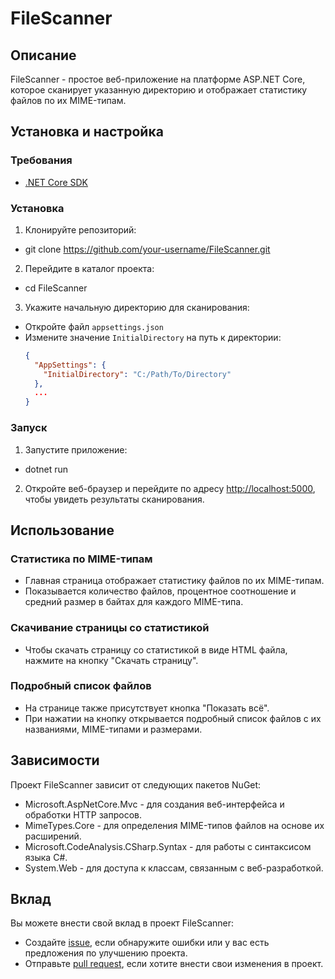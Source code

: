 # FileScanner

## Описание
FileScanner - простое веб-приложение на платформе ASP.NET Core, которое сканирует указанную директорию и отображает статистику файлов по их MIME-типам.

## Установка и настройка

### Требования
- [.NET Core SDK](https://dotnet.microsoft.com/download)

### Установка
1. Клонируйте репозиторий:
- git clone https://github.com/your-username/FileScanner.git
  
2. Перейдите в каталог проекта:
- cd FileScanner

3. Укажите начальную директорию для сканирования:
- Откройте файл `appsettings.json`
- Измените значение `InitialDirectory` на путь к директории:
  ```json
  {
    "AppSettings": {
      "InitialDirectory": "C:/Path/To/Directory"
    },
    ...
  }
  ```

### Запуск
1. Запустите приложение:
- dotnet run

2. Откройте веб-браузер и перейдите по адресу [http://localhost:5000](http://localhost:5000), чтобы увидеть результаты сканирования.

## Использование

### Статистика по MIME-типам
- Главная страница отображает статистику файлов по их MIME-типам.
- Показывается количество файлов, процентное соотношение и средний размер в байтах для каждого MIME-типа.

### Скачивание страницы со статистикой
- Чтобы скачать страницу со статистикой в виде HTML файла, нажмите на кнопку "Скачать страницу".

### Подробный список файлов
- На странице также присутствует кнопка "Показать всё".
- При нажатии на кнопку открывается подробный список файлов с их названиями, MIME-типами и размерами.

## Зависимости

Проект FileScanner зависит от следующих пакетов NuGet:

- Microsoft.AspNetCore.Mvc - для создания веб-интерфейса и обработки HTTP запросов.
- MimeTypes.Core - для определения MIME-типов файлов на основе их расширений.
- Microsoft.CodeAnalysis.CSharp.Syntax - для работы с синтаксисом языка C#.
- System.Web - для доступа к классам, связанным с веб-разработкой.

## Вклад

Вы можете внести свой вклад в проект FileScanner:

- Создайте [issue](https://github.com/your-username/FileScanner/issues), если обнаружите ошибки или у вас есть предложения по улучшению проекта.
- Отправьте [pull request](https://github.com/your-username/FileScanner/pulls), если хотите внести свои изменения в проект.

